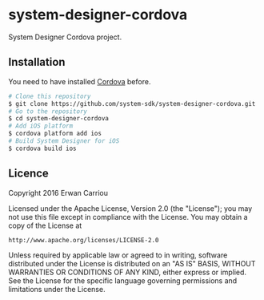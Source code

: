 # system-designer-cordova
System Designer Cordova project.

## Installation

You need to have installed [Cordova](http://cordova.apache.org) before.

```sh
# Clone this repository
$ git clone https://github.com/system-sdk/system-designer-cordova.git
# Go to the repository
$ cd system-designer-cordova
# Add iOS platform
$ cordova platform add ios
# Build System Designer for iOS
$ cordova build ios
```

## Licence

Copyright 2016 Erwan Carriou

Licensed under the Apache License, Version 2.0 (the "License");
you may not use this file except in compliance with the License.
You may obtain a copy of the License at

    http://www.apache.org/licenses/LICENSE-2.0

Unless required by applicable law or agreed to in writing, software
distributed under the License is distributed on an "AS IS" BASIS,
WITHOUT WARRANTIES OR CONDITIONS OF ANY KIND, either express or implied.
See the License for the specific language governing permissions and
limitations under the License. 
